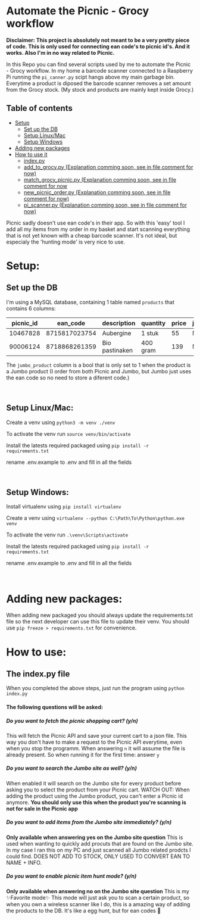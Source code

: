# Automate the Picnic - Grocy workflow

**Disclaimer: This project is absolutely not meant to be a very pretty piece of code. This is only used for connecting ean code's to picnic id's. And it works. Also I'm in no way related to Picnic.**

In this Repo you can find several scripts used by me to automate the Picnic - Grocy workflow. In my home a barcode scanner connected to a Raspberry Pi running the `pi_canner.py` scipt hangs above my main garbage bin. Everytime a product is diposed the barcode scanner removes a set amount from the Grocy stock. (My stock and products are mainly kept inside Grocy.)

## Table of contents
- [Setup](#setup)
    - [Set up the DB](#Setup-the-DB)
    - [Setup Linux/Mac](#Setup-Linux/Mac)
    - [Setup Windows](#Setup-Windows)
- [Adding new packages](#Adding-new-packahes)
- [How to use it](#How-to-use)
    - [index.py](#The-index.py-file)
    - [add_to_grocy.py (Explanation comming soon, see in file comment for now)](#Add_to_grocy.py-file)
    - [match_grocy_picnic.py (Explanation comming soon, see in file comment for now](#Match_grocy_picnic-file)
    - [new_picnic_order.py (Explanation comming soon, see in file comment for now)](#Match_grocy_picnic-file)
    - [pi_scanner.py (Explanation comming soon, see in file comment for now)](#Match_grocy_picnic-file)

Picnic sadly doesn't use ean code's in their app. So with this 'easy' tool I add all my items from my order in my basket and start scanning everything that is not yet known with a cheap barcode scanner. It's not ideal, but especialy the 'hunting mode' is very nice to use.

# Setup:

## Set up the DB
I'm using a MySQL database, containing 1 table named `products` that contains 6 columns:

picnic_id | ean_code | description | quantity | price | jumbo_product
----------|----------|-------------|----------|-------|--------------
10467828  | 8715817023754 | Aubergine | 1 stuk |     55   |   NULL
90006124	| 8718868261359	|Bio pastinaken	| 400 gram	| 139 | NULL

The `jumbo_product` column is a bool that is  only set to 1 when the product is a Jumbo product (I order from both Picnic and Jumbo, but Jumbo just uses the ean code so no need to store a diferent code.)

<br>

## Setup Linux/Mac:
Create a venv using `python3 -m venv ./venv`

To activate the venv run `source venv/bin/activate`

Install the latests required packaged using `pip install -r requirements.txt`

rename .env.example to .env and fill in all the fields

<br>

## Setup Windows:
Install virtualenv using `pip install virtualenv`

Create a venv using `virtualenv --python C:\Path\To\Python\python.exe venv`

To activate the venv run `.\venv\Scripts\activate`

Install the latests required packaged using `pip install -r requirements.txt`

rename .env.example to .env and fill in all the fields

<br>

# Adding new packages:
When adding new packaged you should always update the requirements.txt file so the next developer can use this file to update their venv. You should use `pip freeze > requirements.txt` for convenience.

# How to use:

## The index.py file

When you completed the above steps, just run the program using `python index.py`

#### The following questions will be asked:

##### Do you want to fetch the picnic shopping cart? (y/n)
This will fetch the Picnic API and save your current cart to a json file. This way you don't have to make a request to the Picnic API everytime, even when you stop the programm. When answering `n` it will assume the file is already present. So when running it for the first time: answer `y`

##### Do you want to search the Jumbo site as well? (y/n)
When enabled it will search on the Jumbo site for every product before asking you to select the product from your Picnic cart. WATCH OUT: When adding the product using the Jumbo product, you can't enter a Picnic id anymore. **You should only use this when the product you're scanning is not for sale in the Picnic app**

##### Do you want to add items from the Jumbo site immediately? (y/n)
**Only available when answering yes on the Jumbo site question** This is used when wanting to quickly add procuts that are found on the Jumbo site. In my case I ran this on my PC and just scanned all Jumbo related prodcts I could find. DOES NOT ADD TO STOCK, ONLY USED TO CONVERT EAN TO NAME + INFO.

##### Do you want to enable picnic item hunt mode? (y/n)
**Only available when answering no on the Jumbo site question** This is my ✨Favorite mode✨ This mode will just ask you to scan a certain product, so when you own a wireless scanner like I do, this is a amazing way of adding the products to the DB. It's like a egg hunt, but for ean codes 🥚
